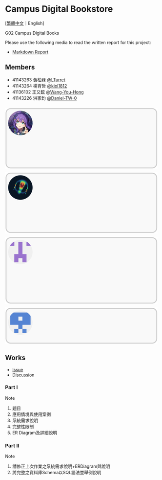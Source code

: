 # Campus Digital Bookstore

[[繁體中文](./README.md)｜English]

G02 Campus Digital Books

Please use the following media to read the written report for this project:

- [Markdown Report](src/Campus-Digital-Bookstore.md)

## Members

- 41143263 黃柏菻 [@LTurret](https://github.com/LTurret)
- 41143264 楊育哲 [@kiol1812](https://github.com/kiol1812)
- 41136102 王又鋐 [@Wang-You-Hong](https://github.com/Wang-You-Hong)
- 41143226 洪家鈞 [@Daniel-TW-0](https://github.com/Daniel-TW-0)

<a href="https://github.com/LTurret">
<img src="./docs/members/components/LT.svg" width="500" height="200" style="margin-top: 0.5rem;">
</a>

<a href="https://github.com/kiol1812">
<img src="./docs/members/components/kiol.svg" width="500" height="200" style="margin-top: 0.5rem;">
</a>

<a href="https://github.com/Wang-You-Hong">
<img src="./docs/members/components/Wang_You_Hong.svg" width="500" height="220" style="margin-top: 0.5rem;">
</a>

<a href="https://github.com/Daniel-TW-0">
<img src="./docs/members/components/Daniel_TW_0.svg" width="500" height="120" style="margin-top: 0.5rem;">
</a>

## Works

- [Issue](https://github.com/NFU-Database-Group/Project-Library/issues)
- [Discussion](https://github.com/NFU-Database-Group/Project-Library/discussions)

### Part I

> [!NOTE]
>
> 1. 題目
> 2. 應用情境與使用案例
> 3. 系統需求說明
> 4. 完整性限制
> 5. ER Diagram及詳細說明

### Part II

> [!NOTE]
>
> 1. 請修正上次作業之系統需求說明+ERDiagram與說明
> 2. 將完整之資料庫Schema以SQL語法並舉例說明
